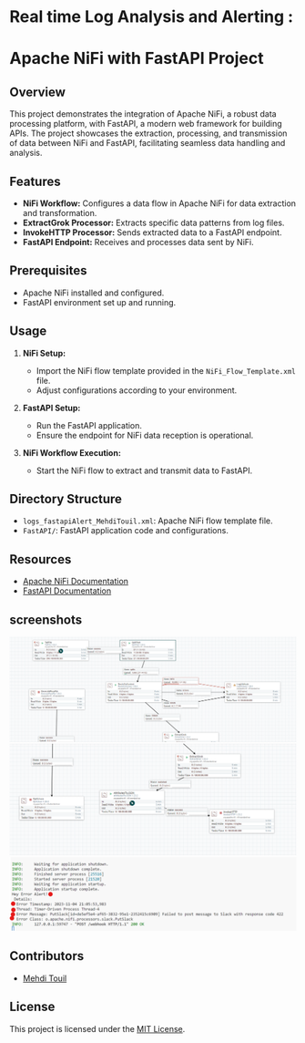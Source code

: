 # Real  time Log Analysis and Alerting : 
# Apache NiFi with FastAPI Project

## Overview

This project demonstrates the integration of Apache NiFi, a robust data processing platform, with FastAPI, a modern web framework for building APIs. The project showcases the extraction, processing, and transmission of data between NiFi and FastAPI, facilitating seamless data handling and analysis.

## Features

- **NiFi Workflow:** Configures a data flow in Apache NiFi for data extraction and transformation.
- **ExtractGrok Processor:** Extracts specific data patterns from log files.
- **InvokeHTTP Processor:** Sends extracted data to a FastAPI endpoint.
- **FastAPI Endpoint:** Receives and processes data sent by NiFi.

## Prerequisites

- Apache NiFi installed and configured.
- FastAPI environment set up and running.

## Usage

1. **NiFi Setup:**
   - Import the NiFi flow template provided in the `NiFi_Flow_Template.xml` file.
   - Adjust configurations according to your environment.

2. **FastAPI Setup:**
   - Run the FastAPI application.
   - Ensure the endpoint for NiFi data reception is operational.

3. **NiFi Workflow Execution:**
   - Start the NiFi flow to extract and transmit data to FastAPI.

## Directory Structure

- `logs_fastapiAlert_MehdiTouil.xml`: Apache NiFi flow template file.
- `FastAPI/`: FastAPI application code and configurations.

## Resources

- [Apache NiFi Documentation](https://nifi.apache.org/docs.html)
- [FastAPI Documentation](https://fastapi.tiangolo.com/)
## screenshots
![Apache Nifi Template 1](https://raw.githubusercontent.com/mehdi-touil/Real-time-Log-Analysis-and-Alerting/487dea73ca41ee59c302a5212cdb60ba7b8aaead/Screenchots/Apache%20Nifi%20Template%201.png)
![Apache Nifi Template 2](https://raw.githubusercontent.com/mehdi-touil/Real-time-Log-Analysis-and-Alerting/487dea73ca41ee59c302a5212cdb60ba7b8aaead/Screenchots/Apache%20nifi%20Template%202.png)
![FastAPI Received Alert From Apache NiFi](https://raw.githubusercontent.com/mehdi-touil/Real-time-Log-Analysis-and-Alerting/487dea73ca41ee59c302a5212cdb60ba7b8aaead/Screenchots/FastApi%20Received%20Alert%20From%20Apache%20Nifi.png)
## Contributors

- [Mehdi Touil](https://github.com/mehdi-touil)

## License

This project is licensed under the [MIT License](LICENSE).
